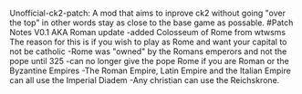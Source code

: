 Unofficial-ck2-patch:
A mod that aims to inprove ck2 without going "over the top" in other words stay as close to the base game as possable.
#Patch Notes
V0.1 AKA Roman update
 -added Colosseum of Rome from wtwsms
    The reason for this is if you wish to play as Rome and want your capital to not be catholic
 -Rome was "owned" by the Romans emperors and not the pope until 325
 -can no longer give the pope Rome if you are Roman or the Byzantine Empires
 -The Roman Empire, Latin Empire and the Italian Empire can all use the Imperial Diadem
 -Any christian can use the Reichskrone.